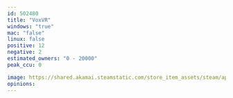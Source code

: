 ```yaml
---
id: 502480
title: "VoxVR"
windows: "true"
mac: "false"
linux: false
positive: 12
negative: 2
estimated_owners: "0 - 20000"
peak_ccu: 0

image: https://shared.akamai.steamstatic.com/store_item_assets/steam/apps/502480/header.jpg?t=1605960954
opinions:
---
```

